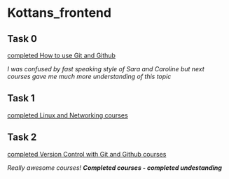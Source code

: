 # Kottans_frontend

## Task 0

[completed How to use Git and Github](./task_0)

_I was confused by fast speaking style of Sara and Caroline
but next courses gave me much more understanding of this topic_

## Task 1

[completed Linux and Networking courses](./task_1)

## Task 2

[completed Version Control with Git and Github courses](./task_2)

_Really awesome courses! **Completed courses - completed undestanding**_
